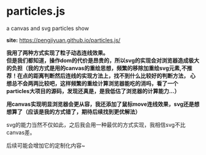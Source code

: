 # particles.js
a canvas and svg particles show    

__site:__ https://pengjiyuan.github.io/particles.js/ 

__我用了两种方式实现了粒子动态连线效果。__    
__但是我们都知道，操作dom的代价是昂贵的，所以svg的实现会对浏览器造成极大的负担（我的方式是用的canvas的重绘思想，频繁的移除加重绘svg元素,不推荐！在点的距离判断然后连线的实现方法上，找不到什么比较好的判断方法，
心想总不会两两比较吧，这样频繁的重绘计算浏览器能吃的消吗，看了一个particles大项目的源码，发现还真是，是我低估了浏览器的计算能力...）__    

__用canvas实现明显浏览器会更从容，我还添加了鼠标move连线效果，svg还是想想算了（应该是我的方式错了，期待后续找到更优解法）__    

svg的能力当然不仅如此，之后我会用一种最优的方式实现，我相信svg不比canvas差。  

后续可能会增加它的定制化内容~
